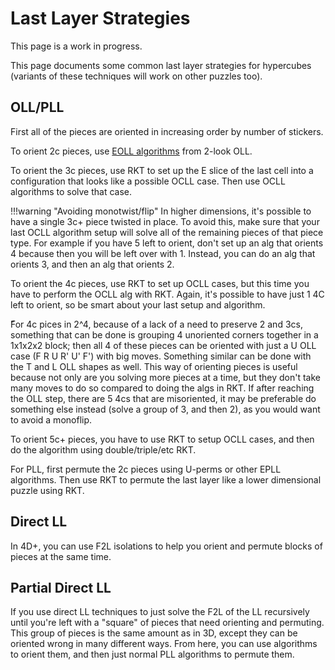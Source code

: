 # Last Layer Strategies

This page is a work in progress.

This page documents some common last layer strategies for hypercubes (variants of these techniques will work on other puzzles too).

## OLL/PLL

First all of the pieces are oriented in increasing order by number of stickers.

To orient 2c pieces, use [EOLL algorithms](https://www.speedsolving.com/wiki/index.php?title=EOLL) from 2-look OLL.

To orient the 3c pieces, use RKT to set up the E slice of the last cell into a configuration that looks like a possible OCLL case. Then use OCLL algorithms to solve that case. 

!!!warning "Avoiding monotwist/flip"
    In higher dimensions, it's possible to have a single 3c+ piece twisted in place. To avoid this, make sure that your last OCLL algorithm setup will solve all of the remaining pieces of that piece type. For example if you have 5 left to orient, don't set up an alg that orients 4 because then you will be left over with 1. Instead, you can do an alg that orients 3, and then an alg that orients 2.

To orient the 4c pieces, use RKT to set up OCLL cases, but this time you have to perform the OCLL alg with RKT. Again, it's possible to have just 1 4C left to orient, so be smart about your last setup and algorithm.

ّFor 4c pices in 2^4, because of a lack of a need to preserve 2 and 3cs, something that can be done is grouping 4 unoriented corners together in a 1x1x2x2 block; then all 4 of these pieces can be oriented with just a U OLL case (F R U R' U' F') with big moves. Something similar can be done with the T and L OLL shapes as well. This way of orienting pieces is useful because not only are you solving more pieces at a time, but they don't take many moves to do so compared to doing the algs in RKT. If after reaching the OLL step, there are 5 4cs that are misoriented, it may be preferable do something else instead (solve a group of 3, and then 2), as you would want to avoid a monoflip.

To orient 5c+ pieces, you have to use RKT to setup OCLL cases, and then do the algorithm using double/triple/etc RKT.

For PLL, first permute the 2c pieces using U-perms or other EPLL algorithms. Then use RKT to permute the last layer like a lower dimensional puzzle using RKT.

## Direct LL

In 4D+, you can use F2L isolations to help you orient and permute blocks of pieces at the same time.

## Partial Direct LL

If you use direct LL techniques to just solve the F2L of the LL recursively until you're left with a "square" of pieces that need orienting and permuting. This group of pieces is the same amount as in 3D, except they can be oriented wrong in many different ways. From here, you can use algorithms to orient them, and then just normal PLL algorithms to permute them.

